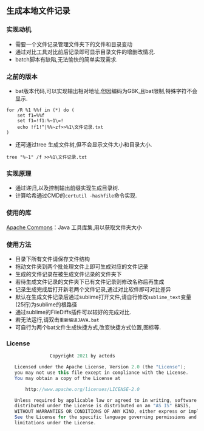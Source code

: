 ## 生成本地文件记录
### 实现动机
 - 需要一个文件记录管理文件夹下的文件和目录变动
 - 通过对比工具对比前后记录即可显示目录文件的增删改情况.
 - batch脚本有缺陷,无法愉快的简单实现需求.
### 之前的版本
 - bat版本代码,可以实现输出相对地址,但因编码为GBK,且bat限制,特殊字符不会显示.
```batch
for /R %1 %%f in (*) do (
	set f1=%%f
	set f1=!f1:%~1\=!
	echo !f1!^|%%~zf>>%1\文件记录.txt
)
```
 - 还可通过tree 生成文件树,但不会显示文件大小和目录大小.
 ```batch
 tree "%~1" /f >>%1\文件记录.txt
 ```
### 实现原理
 - 通过递归,以及控制输出前缀实现生成目录树.
 - 计算哈希通过CMD的`certutil -hashfile`命令实现.


### 使用的库
[Apache Commons](http://commons.apache.org/)：Java 工具库集,用以获取文件夹大小

### 使用方法
- 目录下所有文件请保存文件结构
- 拖动文件夹到两个批处理文件上即可生成对应的文件记录
- 生成的文件记录在被生成文件记录的文件夹下
- 若待生成文件记录的文件夹下已有文件记录则修改名称后再生成
- 记录生成完成后打开新老两个文件记录,通过对比软件即可对比差异
- 默认在生成文件记录后通过sublime打开文件,请自行修改`sublime_text`变量(25行)为sublime的根路径
- 通过sublime的FileDiffs插件可以较好的完成对比.
- 若无法运行,请双击`重新编译JAVA.bat`
- 可自行为两个bat文件生成快捷方式,改变快捷方式位置,图标等.
### License
```java
                Copyright 2021 by acteds

   Licensed under the Apache License, Version 2.0 (the "License");
   you may not use this file except in compliance with the License.
   You may obtain a copy of the License at

       http://www.apache.org/licenses/LICENSE-2.0

   Unless required by applicable law or agreed to in writing, software
   distributed under the License is distributed on an "AS IS" BASIS,
   WITHOUT WARRANTIES OR CONDITIONS OF ANY KIND, either express or implied.
   See the License for the specific language governing permissions and
   limitations under the License.
```
